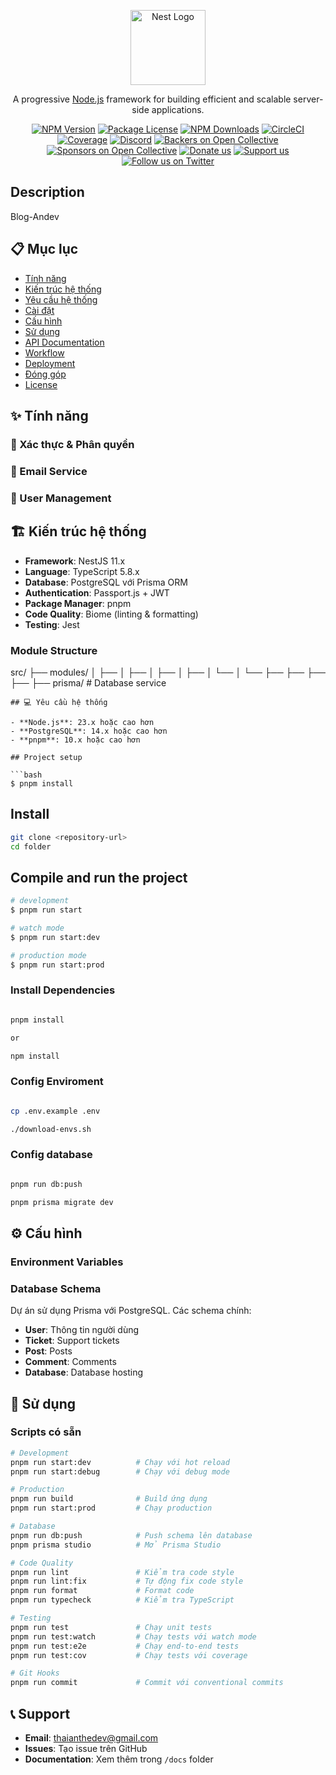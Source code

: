 <p align="center">
  <a href="http://nestjs.com/" target="blank"><img src="https://nestjs.com/img/logo-small.svg" width="120" alt="Nest Logo" /></a>
</p>

[circleci-image]: https://img.shields.io/circleci/build/github/nestjs/nest/master?token=abc123def456
[circleci-url]: https://circleci.com/gh/nestjs/nest

  <p align="center">A progressive <a href="http://nodejs.org" target="_blank">Node.js</a> framework for building efficient and scalable server-side applications.</p>
    <p align="center">
<a href="https://www.npmjs.com/~nestjscore" target="_blank"><img src="https://img.shields.io/npm/v/@nestjs/core.svg" alt="NPM Version" /></a>
<a href="https://www.npmjs.com/~nestjscore" target="_blank"><img src="https://img.shields.io/npm/l/@nestjs/core.svg" alt="Package License" /></a>
<a href="https://www.npmjs.com/~nestjscore" target="_blank"><img src="https://img.shields.io/npm/dm/@nestjs/common.svg" alt="NPM Downloads" /></a>
<a href="https://circleci.com/gh/nestjs/nest" target="_blank"><img src="https://img.shields.io/circleci/build/github/nestjs/nest/master" alt="CircleCI" /></a>
<a href="https://coveralls.io/github/nestjs/nest?branch=master" target="_blank"><img src="https://coveralls.io/repos/github/nestjs/nest/badge.svg?branch=master#9" alt="Coverage" /></a>
<a href="https://discord.gg/G7Qnnhy" target="_blank"><img src="https://img.shields.io/badge/discord-online-brightgreen.svg" alt="Discord"/></a>
<a href="https://opencollective.com/nest#backer" target="_blank"><img src="https://opencollective.com/nest/backers/badge.svg" alt="Backers on Open Collective" /></a>
<a href="https://opencollective.com/nest#sponsor" target="_blank"><img src="https://opencollective.com/nest/sponsors/badge.svg" alt="Sponsors on Open Collective" /></a>
  <a href="https://paypal.me/kamilmysliwiec" target="_blank"><img src="https://img.shields.io/badge/Donate-PayPal-ff3f59.svg" alt="Donate us"/></a>
    <a href="https://opencollective.com/nest#sponsor"  target="_blank"><img src="https://img.shields.io/badge/Support%20us-Open%20Collective-41B883.svg" alt="Support us"></a>
  <a href="https://twitter.com/nestframework" target="_blank"><img src="https://img.shields.io/twitter/follow/nestframework.svg?style=social&label=Follow" alt="Follow us on Twitter"></a>
</p>
  <!--[![Backers on Open Collective](https://opencollective.com/nest/backers/badge.svg)](https://opencollective.com/nest#backer)
  [![Sponsors on Open Collective](https://opencollective.com/nest/sponsors/badge.svg)](https://opencollective.com/nest#sponsor)-->

## Description

Blog-Andev 

## 📋 Mục lục

- [Tính năng](#-tính-năng)
- [Kiến trúc hệ thống](#-kiến-trúc-hệ-thống)
- [Yêu cầu hệ thống](#-yêu-cầu-hệ-thống)
- [Cài đặt](#-cài-đặt)
- [Cấu hình](#-cấu-hình)
- [Sử dụng](#-sử-dụng)
- [API Documentation](#-api-documentation)
- [Workflow](#-workflow)
- [Deployment](#-deployment)
- [Đóng góp](#-đóng-góp)
- [License](#-license)

## ✨ Tính năng

### 🔐 Xác thực & Phân quyền

### 📧 Email Service

### 👥 User Management

## 🏗️ Kiến trúc hệ thống
- **Framework**: NestJS 11.x
- **Language**: TypeScript 5.8.x
- **Database**: PostgreSQL với Prisma ORM
- **Authentication**: Passport.js + JWT
- **Package Manager**: pnpm
- **Code Quality**: Biome (linting & formatting)
- **Testing**: Jest

### Module Structure
src/
├── modules/
│   ├── 
│   ├── 
│   ├── 
│   ├── 
│   └── 
│   └── 
├── 
├── 
├── 
├── 
├── prisma/             # Database service
```
## 💻 Yêu cầu hệ thống

- **Node.js**: 23.x hoặc cao hơn
- **PostgreSQL**: 14.x hoặc cao hơn
- **pnpm**: 10.x hoặc cao hơn

## Project setup

```bash
$ pnpm install
```

## Install
```bash
git clone <repository-url>
cd folder
```

## Compile and run the project

```bash
# development
$ pnpm run start

# watch mode
$ pnpm run start:dev

# production mode
$ pnpm run start:prod
```
### Install Dependencies
```bash

pnpm install

or

npm install
```

### Config Enviroment
```bash

cp .env.example .env

./download-envs.sh
```
###  Config database
```bash

pnpm run db:push

pnpm prisma migrate dev
```
## ⚙️ Cấu hình

### Environment Variables

### Database Schema

Dự án sử dụng Prisma với PostgreSQL. Các schema chính:

- **User**: Thông tin người dùng
- **Ticket**: Support tickets
- **Post**: Posts
- **Comment**: Comments
- **Database**: Database hosting

## 🎯 Sử dụng

### Scripts có sẵn
```bash
# Development
pnpm run start:dev          # Chạy với hot reload
pnpm run start:debug        # Chạy với debug mode

# Production
pnpm run build              # Build ứng dụng
pnpm run start:prod         # Chạy production

# Database
pnpm run db:push            # Push schema lên database
pnpm prisma studio          # Mở Prisma Studio

# Code Quality
pnpm run lint               # Kiểm tra code style
pnpm run lint:fix           # Tự động fix code style
pnpm run format             # Format code
pnpm run typecheck          # Kiểm tra TypeScript

# Testing
pnpm run test               # Chạy unit tests
pnpm run test:watch         # Chạy tests với watch mode
pnpm run test:e2e           # Chạy end-to-end tests
pnpm run test:cov           # Chạy tests với coverage

# Git Hooks
pnpm run commit             # Commit với conventional commits
```

## 📞 Support

- **Email**: thaianthedev@gmail.com
- **Issues**: Tạo issue trên GitHub
- **Documentation**: Xem thêm trong `/docs` folder